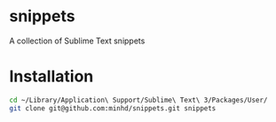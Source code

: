 # snippets
A collection of Sublime Text snippets

# Installation
```bash
cd ~/Library/Application\ Support/Sublime\ Text\ 3/Packages/User/
git clone git@github.com:minhd/snippets.git snippets
```
